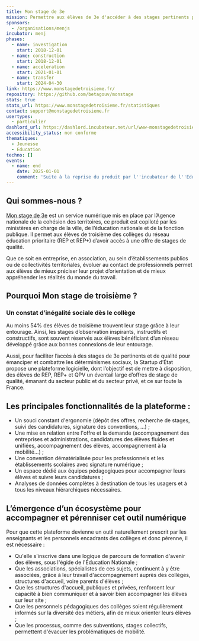 ```yaml
---
title: Mon stage de 3e
mission: Permettre aux élèves de 3e d'accéder à des stages pertinents pour combattre les déterminismes sociaux
sponsors:
  - /organisations/menjs
incubator: menj
phases:
  - name: investigation
    start: 2018-12-01
  - name: construction
    start: 2018-12-01
  - name: acceleration
    start: 2021-01-01
  - name: transfer
    start: 2024-04-30
link: https://www.monstagedetroisieme.fr/
repository: https://github.com/betagouv/monstage
stats: true
stats_url: https://www.monstagedetroisieme.fr/statistiques
contact: support@monstagedetroisieme.fr
usertypes:
  - particulier
dashlord_url: https://dashlord.incubateur.net/url/www-monstagedetroisieme-fr/
accessibility_status: non conforme
thematiques:
  - Jeunesse
  - Education
techno: []
events:
  - name: end
    date: 2025-01-01
    comment: 'Suite à la reprise du produit par l''incubateur de l''Éducation nationale et pour répondre à la commande politique de bénéficier d''une plateforme nationale pour l''ensemble des stages de 3ème et seconde, le produit a pivoté pour devenir 1 élève 1 stage (se rapporter à cette nouvelle fiche produit). '
---
```

## Qui sommes-nous ?
[Mon stage de 3e](https://www.monstagedetroisieme.fr/) est un service numérique mis en place par l’Agence nationale de la cohésion des territoires, ce produit est copiloté par les ministères en charge de la ville, de l’éducation nationale et de la fonction publique. Il permet aux élèves de troisième des collèges du réseau éducation prioritaire (REP et REP+) d’avoir accès à une offre de stages de qualité.

Que ce soit en entreprise, en association, au sein d’établissements publics ou de collectivités territoriales, évoluer au contact de professionnels permet aux élèves de mieux préciser leur projet d’orientation et de mieux appréhender les réalités du monde du travail.

## Pourquoi Mon stage de troisième ?
### Un constat d’inégalité sociale dès le collège
Au moins 54% des élèves de troisième trouvent leur stage grâce à leur entourage. Ainsi, les stages d’observation inspirants, instructifs et constructifs, sont souvent réservés aux élèves bénéficiant d’un réseau développé grâce aux bonnes connexions de leur entourage.

Aussi, pour faciliter l’accès à des stages de 3e pertinents et de qualité pour émanciper et combattre les déterminismes sociaux, la Startup d’État propose une plateforme logicielle, dont l’objectif est de mettre à disposition, des élèves de REP, REP+ et QPV un éventail large d’offres de stage de qualité, émanant du secteur public et du secteur privé, et ce sur toute la France.

## Les principales fonctionnalités de la plateforme :
- Un souci constant d'ergonomie (dépôt des offres, recherche de stages, suivi des candidatures, signature des conventions, …) ;
- Une mise en relation entre l'offre et la demande (accompagnement des entreprises et administrations, candidatures des élèves fluides et unifiées, accompagnement des élèves, accompagnement à la mobilité…) ;
- Une convention dématérialisée pour les professionnels et les établissements scolaires avec signature numérique ;
- Un espace dédié aux équipes pédagogiques pour accompagner leurs élèves et suivre leurs candidatures ;
- Analyses de données complètes à destination de tous les usagers et à tous les niveaux hiérarchiques nécessaires.

## L’émergence d’un écosystème pour accompagner et pérenniser cet outil numérique
Pour que cette plateforme devienne un outil naturellement prescrit par les enseignants et les personnels encadrants des collèges et donc pérenne, il est nécessaire :
- Qu'elle s'inscrive dans une logique de parcours de formation d'avenir des élèves, sous l'égide de l'Éducation Nationale ;
- Que les associations, spécialistes de ces sujets, continuent à y être associées, grâce à leur travail d'accompagnement auprès des collèges, structures d'accueil, voire parents d'élèves ;
- Que les structures d'accueil, publiques et privées, renforcent leur capacité à bien communiquer et à savoir bien accompagner les élèves sur leur site ;
- Que les personnels pédagogiques des collèges soient régulièrement informés sur la diversité des métiers, afin de mieux orienter leurs élèves ;
- Que les processus, comme des subventions, stages collectifs, permettent d'évacuer les problématiques de mobilité.